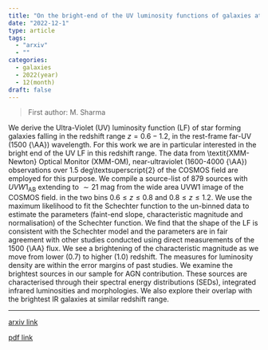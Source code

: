 ```yaml
---
title: "On the bright-end of the UV luminosity functions of galaxies at $z \\sim 0.6-1.2$"
date: "2022-12-1"
type: article
tags:
  - "arxiv"
  - ""
categories:
  - galaxies
  - 2022(year)
  - 12(month)
draft: false
---
```


> First author: M. Sharma

 We derive the Ultra-Violet (UV) luminosity function (LF) of star forming
galaxies falling in the redshift range $z = 0.6 - 1.2$, in the rest-frame
far-UV (1500 {\AA}) wavelength. For this work we are in particular interested
in the bright end of the UV LF in this redshift range. The data from
\textit{XMM-Newton} Optical Monitor (XMM-OM), near-ultraviolet (1600-4000
{\AA}) observations over 1.5 deg\textsuperscript{2} of the COSMOS field are
employed for this purpose. We compile a source-list of 879 sources with
$UVW1_\mathrm{AB}$ extending to $\sim 21$ mag from the wide area UVW1 image of
the COSMOS field. in the two bins $0.6 \leq z \leq 0.8$ and $0.8 \leq z \leq
1.2$. We use the maximum likelihood to fit the Schechter function to the
un-binned data to estimate the parameters (faint-end slope, characteristic
magnitude and normalisation) of the Schechter function. We find that the shape
of the LF is consistent with the Schechter model and the parameters are in fair
agreement with other studies conducted using direct measurements of the 1500
{\AA} flux. We see a brightening of the characteristic magnitude as we move
from lower (0.7) to higher (1.0) redshift. The measures for luminosity density
are within the error margins of past studies. We examine the brightest sources
in our sample for AGN contribution. These sources are characterised through
their spectral energy distributions (SEDs), integrated infrared luminosities
and morphologies. We also explore their overlap with the brightest IR galaxies
at similar redshift range.

---
[arxiv link](http://arxiv.org/abs/2212.00215v1)

[pdf link](http://arxiv.org/pdf/2212.00215v1)